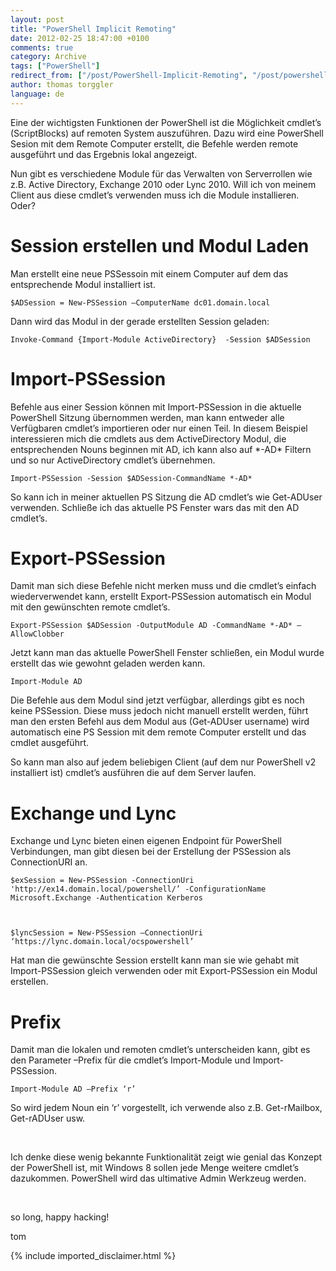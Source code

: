 ```yaml
---
layout: post
title: "PowerShell Implicit Remoting"
date: 2012-02-25 18:47:00 +0100
comments: true
category: Archive
tags: ["PowerShell"]
redirect_from: ["/post/PowerShell-Implicit-Remoting", "/post/powershell-implicit-remoting"]
author: thomas torggler
language: de
---
```

<!-- more -->
<p>Eine der wichtigsten Funktionen der PowerShell ist die M&ouml;glichkeit cmdlet&rsquo;s (ScriptBlocks) auf remoten System auszuf&uuml;hren. Dazu wird eine PowerShell Sesion mit dem Remote Computer erstellt, die Befehle werden remote ausgef&uuml;hrt und das Ergebnis lokal angezeigt.</p>
<p>Nun gibt es verschiedene Module f&uuml;r das Verwalten von Serverrollen wie z.B. Active Directory, Exchange 2010 oder Lync 2010. Will ich von meinem Client aus diese cmdlet&rsquo;s verwenden muss ich die Module installieren. Oder?</p>
<h1>Session erstellen und Modul Laden</h1>
<p>Man erstellt eine neue PSSessoin mit einem Computer auf dem das entsprechende Modul installiert ist.</p>
<p><code>$ADSession = New-PSSession &ndash;ComputerName dc01.domain.local</code></p>
<p>Dann wird das Modul in der gerade erstellten Session geladen:</p>
<p><code>Invoke-Command {Import-Module ActiveDirectory}&nbsp; -Session $ADSession</code></p>
<h1>Import-PSSession</h1>
<p>Befehle aus einer Session k&ouml;nnen mit Import-PSSession in die aktuelle PowerShell Sitzung &uuml;bernommen werden, man kann entweder alle Verf&uuml;gbaren cmdlet&rsquo;s importieren oder nur einen Teil. In diesem Beispiel interessieren mich die cmdlets aus dem ActiveDirectory Modul, die entsprechenden Nouns beginnen mit AD, ich kann also auf *-AD* Filtern und so nur ActiveDirectory cmdlet&rsquo;s &uuml;bernehmen.</p>
<p><code>Import-PSSession -Session $ADSession-CommandName *-AD*</code></p>
<p>So kann ich in meiner aktuellen PS Sitzung die AD cmdlet&rsquo;s wie Get-ADUser verwenden. Schlie&szlig;e ich das aktuelle PS Fenster wars das mit den AD cmdlet&rsquo;s.</p>
<h1>Export-PSSession</h1>
<p>Damit man sich diese Befehle nicht merken muss und die cmdlet&rsquo;s einfach wiederverwendet kann, erstellt Export-PSSession automatisch ein Modul mit den gew&uuml;nschten remote cmdlet&rsquo;s.</p>
<p><code>Export-PSSession $ADSession -OutputModule AD -CommandName *-AD* &ndash;AllowClobber</code></p>
<p>Jetzt kann man das aktuelle PowerShell Fenster schlie&szlig;en, ein Modul wurde erstellt das wie gewohnt geladen werden kann.</p>
<p><code>Import-Module AD</code></p>
<p>Die Befehle aus dem Modul sind jetzt verf&uuml;gbar, allerdings gibt es noch keine PSSession. Diese muss jedoch nicht manuell erstellt werden, f&uuml;hrt man den ersten Befehl aus dem Modul aus (Get-ADUser username) wird automatisch eine PS Session mit dem remote Computer erstellt und das cmdlet ausgef&uuml;hrt.</p>
<p>So kann man also auf jedem beliebigen Client (auf dem nur PowerShell v2 installiert ist) cmdlet&rsquo;s ausf&uuml;hren die auf dem Server laufen.</p>
<h1>Exchange und Lync</h1>
<p>Exchange und Lync bieten einen eigenen Endpoint f&uuml;r PowerShell Verbindungen, man gibt diesen bei der Erstellung der PSSession als ConnectionURI an.</p>
<p><code>$exSession = New-PSSession -ConnectionUri 'http://ex14.domain.local/powershell/&rsquo; -ConfigurationName Microsoft.Exchange -Authentication Kerberos</p>
<p>$lyncSession = New-PSSession &ndash;ConnectionUri &lsquo;https://lync.domain.local/ocspowershell&rsquo;</code></p>
<p>Hat man die gew&uuml;nschte Session erstellt kann man sie wie gehabt mit Import-PSSession gleich verwenden oder mit Export-PSSession ein Modul erstellen.</p>
<h1>Prefix</h1>
<p>Damit man die lokalen und remoten cmdlet&rsquo;s unterscheiden kann, gibt es den Parameter &ndash;Prefix f&uuml;r die cmdlet&rsquo;s Import-Module und Import-PSSession.</p>
<p><code>Import-Module AD &ndash;Prefix &lsquo;r&rsquo;</code></p>
<p>So wird jedem Noun ein &lsquo;r&rsquo; vorgestellt, ich verwende also z.B. Get-rMailbox, Get-rADUser usw.</p>
<p>&nbsp;</p>
<p>Ich denke diese wenig bekannte Funktionalit&auml;t zeigt wie genial das Konzept der PowerShell ist, mit Windows 8 sollen jede Menge weitere cmdlet&rsquo;s dazukommen. PowerShell wird das ultimative Admin Werkzeug werden.</p>
<p>&nbsp;</p>
<p>so long, happy hacking!</p>
<p>tom</p>
{% include imported_disclaimer.html %}
